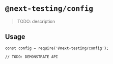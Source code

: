 # `@next-testing/config`

> TODO: description

## Usage

```
const config = require('@next-testing/config');

// TODO: DEMONSTRATE API
```
